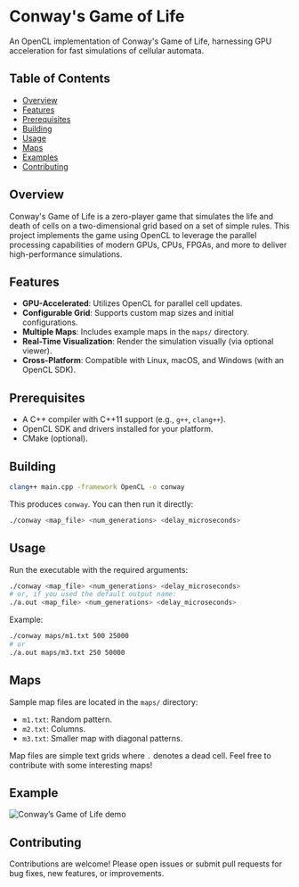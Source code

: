 # Conway's Game of Life

An OpenCL implementation of Conway's Game of Life, harnessing GPU acceleration for fast simulations of cellular automata.

## Table of Contents
- [Overview](#overview)
- [Features](#features)
- [Prerequisites](#prerequisites)
- [Building](#building)
- [Usage](#usage)
- [Maps](#maps)
- [Examples](#examples)
- [Contributing](#contributing)

## Overview
Conway's Game of Life is a zero-player game that simulates the life and death of cells on a two-dimensional grid based on a set of simple rules. This project implements the game using OpenCL to leverage the parallel processing capabilities of modern GPUs, CPUs, FPGAs, and more to deliver high-performance simulations.

## Features
- **GPU-Accelerated**: Utilizes OpenCL for parallel cell updates.
- **Configurable Grid**: Supports custom map sizes and initial configurations.
- **Multiple Maps**: Includes example maps in the `maps/` directory.
- **Real-Time Visualization**: Render the simulation visually (via optional viewer).
- **Cross-Platform**: Compatible with Linux, macOS, and Windows (with an OpenCL SDK).

## Prerequisites
- A C++ compiler with C++11 support (e.g., `g++`, `clang++`).
- OpenCL SDK and drivers installed for your platform.
- CMake (optional).

## Building
```bash
clang++ main.cpp -framework OpenCL -o conway
```
This produces `conway`. You can then run it directly:
```bash
./conway <map_file> <num_generations> <delay_microseconds>
```

## Usage
Run the executable with the required arguments:

```bash
./conway <map_file> <num_generations> <delay_microseconds>
# or, if you used the default output name:
./a.out <map_file> <num_generations> <delay_microseconds>
```

Example:

```bash
./conway maps/m1.txt 500 25000
# or
./a.out maps/m3.txt 250 50000
```

## Maps
Sample map files are located in the `maps/` directory:
- `m1.txt`: Random pattern.
- `m2.txt`: Columns.
- `m3.txt`: Smaller map with diagonal patterns.

Map files are simple text grids where `.` denotes a dead cell. Feel free to contribute with some interesting maps!

## Example
![Conway’s Game of Life demo](https://i.imgur.com/qEvWrk1.gif)

## Contributing
Contributions are welcome! Please open issues or submit pull requests for bug fixes, new features, or improvements.